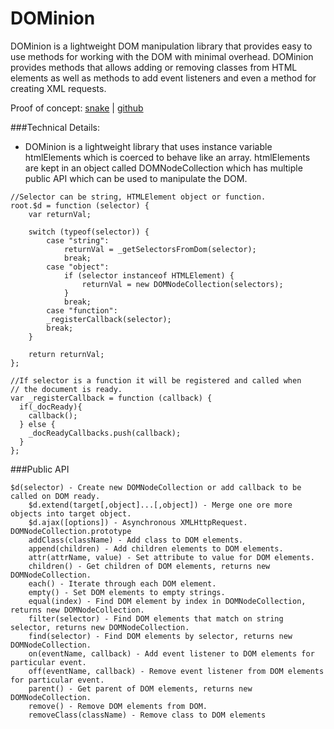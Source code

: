 # DOMinion

DOMinion is a lightweight DOM manipulation library that provides easy to use methods for working with the DOM with minimal overhead. DOMinion provides methods that allows adding or removing classes from HTML elements as well as methods to add event listeners and even a method for creating XML requests.

Proof of concept: [snake](http://www.drodriguez.io/snake/) | [github](https://github.com/drod180/snake)

###Technical Details:
* DOMinion is a lightweight library that uses instance variable htmlElements which is coerced to behave like an array. htmlElements are kept in an object called DOMNodeCollection which has multiple public API which can be used to manipulate the DOM.

```
//Selector can be string, HTMLElement object or function.
root.$d = function (selector) {
	var returnVal;

	switch (typeof(selector)) {
		case "string":
			returnVal = _getSelectorsFromDom(selector);
			break;
		case "object":
			if (selector instanceof HTMLElement) {
				returnVal = new DOMNodeCollection(selectors);
			}
			break;
		case "function":
		_registerCallback(selector);
        break;
	}

	return returnVal;
};

//If selector is a function it will be registered and called when
// the document is ready.
var _registerCallback = function (callback) {
  if(_docReady){
    callback();
  } else {
	_docReadyCallbacks.push(callback);
  }
};
```


###Public API
```
$d(selector) - Create new DOMNodeCollection or add callback to be called on DOM ready.
	$d.extend(target[,object]...[,object]) - Merge one ore more objects into target object.
	$d.ajax([options]) - Asynchronous XMLHttpRequest.
DOMNodeCollection.prototype
	addClass(className) - Add class to DOM elements.
	append(children) - Add children elements to DOM elements.
	attr(attrName, value) - Set attribute to value for DOM elements.
	children() - Get children of DOM elements, returns new DOMNodeCollection.
	each() - Iterate through each DOM element.
	empty() - Set DOM elements to empty strings.
	equal(index) - Find DOM element by index in DOMNodeCollection, returns new DOMNodeCollection.
	filter(selector) - Find DOM elements that match on string selector, returns new DOMNodeCollection.
	find(selector) - Find DOM elements by selector, returns new DOMNodeCollection.
	on(eventName, callback) - Add event listener to DOM elements for particular event.
	off(eventName, callback) - Remove event listener from DOM elements for particular event.
	parent() - Get parent of DOM elements, returns new DOMNodeCollection.
	remove() - Remove DOM elements from DOM.
	removeClass(className) - Remove class to DOM elements
```
